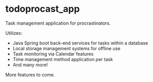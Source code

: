 # todoprocast_app

Task management application for procrastinators.

Utilizes:
- Java Spring boot back-end services for tasks within a database
- Local storage management systems for offline use
- Task monitoring via Calendar features
- Time management method application per task
- And many more!

More features to come.
